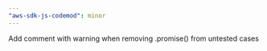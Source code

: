 ```yaml
---
"aws-sdk-js-codemod": minor
---
```


Add comment with warning when removing .promise() from untested cases
